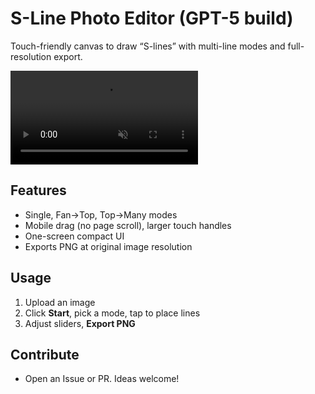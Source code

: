 # S-Line Photo Editor (GPT-5 build)
Touch-friendly canvas to draw “S-lines” with multi-line modes and full-resolution export.

<video src="demo.mp4" autoplay loop muted playsinline></video>

## Features
- Single, Fan→Top, Top→Many modes
- Mobile drag (no page scroll), larger touch handles
- One-screen compact UI
- Exports PNG at original image resolution

## Usage
1. Upload an image
2. Click **Start**, pick a mode, tap to place lines
3. Adjust sliders, **Export PNG**

## Contribute
- Open an Issue or PR. Ideas welcome!
